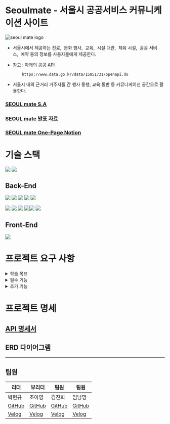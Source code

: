 # Seoulmate - 서울시 공공서비스 커뮤니케이션 사이트

![seoul mate logo](https://github.com/lazygyu97/seoulmate/assets/105356296/436eafb1-ae8c-40bc-a822-12e681503cec)


- 서울시에서 제공하는 진료,  문화 행사,  교육,  시설 대관,  체육 시설,  공공 서비스,  예약 등의 정보를 사용자들에게 제공한다.
- 참고 : 아래의 공공 API
    
          https://www.data.go.kr/data/15051731/openapi.do
- 서울시 내의 근거리 거주자들 간 행사 동행, 교육 동반 등 커뮤니케이션 공간으로 활용한다.

### [SEOUL mate S.A](https://periwinkle-politician-2a5.notion.site/S-A-5-SEOUL-mate-29412467908b4fffa0dc3b1ac01d5d51?pvs=4)
### [SEOUL mate 발표 자료](https://stripe-meteorite-a08.notion.site/8ce605cb280d44c099c9fa27dc997cb0?pvs=4)
### [SEOUL mate One-Page Notion](https://nonchalant-acrylic-a3f.notion.site/SEOUL-mate-2dfbc02a05a44f8cb8a60a8b4abcbf51?pvs=4)


# 기술 스택
<img src="https://img.shields.io/badge/github-181717?style=for-the-badge&logo=github&logoColor=white"> <img src="https://img.shields.io/badge/git-F05032?style=for-the-badge&logo=git&logoColor=white">
## Back-End
<img src="https://img.shields.io/badge/java-007396?style=for-the-badge&logo=java&logoColor=white"> <img src="https://img.shields.io/badge/mysql-4479A1?style=for-the-badge&logo=mysql&logoColor=white">
<img src="https://img.shields.io/badge/spring-6DB33F?style=for-the-badge&logo=spring&logoColor=white"> <img src="https://img.shields.io/badge/springboot-6DB33F?style=for-the-badge&logo=springboot&logoColor=white"> <img src="https://img.shields.io/badge/springsecurity-6DB33F?style=for-the-badge&logo=springsecurity&logoColor=white"> 


<img src="https://img.shields.io/badge/amazonaws-232F3E?style=for-the-badge&logo=amazonaws&logoColor=white"> 
<img src="https://img.shields.io/badge/gradle-02303A?style=for-the-badge&logo=gradle&logoColor=white"> <img src="https://img.shields.io/badge/redis-DC382D?style=for-the-badge&logo=redis&logoColor=white"> <img src="https://img.shields.io/badge/amazonec2-FF9900?style=for-the-badge&logo=amazonec2&logoColor=white"><img src="https://img.shields.io/badge/amazonrds-527FFF?style=for-the-badge&logo=amazonrds&logoColor=white"> <img src="https://img.shields.io/badge/githubactions-2088FF?style=for-the-badge&logo=githubactions&logoColor=white">

## Front-End
<img src="https://img.shields.io/badge/vue.js-4FC08D?style=for-the-badge&logo=vue.js&logoColor=white">

# 프로젝트 요구 사항
<details>
<summary> 학습 목표 </summary>
  
#### 1. 공공 API에서 제공받은 데이터 관리하기
    
공공 API 제공하는 다양한 데이터들을 적절히 가져와서 활용하는 경험과 스케줄을 통한 자동 업데이트를 활용한다.
     
    
#### 2. 대규모 데이터 처리 경험하기

공공 API에서 제공하는 데이터베이스를 자체 데이터베이스로 옮겨 대규모 데이터베이스를 구성하고 Jmeter, nGrinder 와 같은 부하 테스트 도구를 활용하여 처리 시간의 개선을 경험해본다. 

#### 3. CI/CD 구축하기

CI/CD를 위한 파이프라인을 구성하고, 안정감 있는 서비스를 배포하여 운영하는 환경을 구성해본다.

#### 4. SSE와 웹소켓을 적용해보기

 실시간으로 사용자에게 데이터를 전달하기 위해 SSE와 웹소켓에 대해 연구해보고, 이를 채팅 기능 및 알림 기능에 구현해본다.

#### 5. Test Code 구현, 적용

</details>



<details>
<summary>필수 기능</summary>

## 회원 관련

- [x]  jwt 토큰 발급을 통한 로그인
- [x]  소셜 로그인 (카카오, 구글, 네이버)
- [x]  일반 로그인
- [x]  관심사 입력 받기(이후 추천 게시물에서 활용)
- [x]  거주지,나이,성별등 추가적인 사용자 정보를 입력 받아 회원가입하기 (이후 추천 게시물에서 활용)
- [x]  이메일 인증 후 회원가입하기 (Redis 활용)
- [x]  전화번호 문 인증 후 회원가입하기 (Redis 활용)
- [x]  비밀번호 변경기능 (3회 이내 변경 내역이 있는 비밀번호는 불가)
- [x]  프로필 수정 (프로필 이미지, 주소, 닉네임)
- [x]  프로필 조회 (조회한 유저의 공공 서비스 스크랩 리스트도 받아오기)
- [x]  레디스 블랙리스트를 통한 로그아웃 기능 구현
- [x]  레디스 리프레시 토근을 통한 인증 인가 구현
- [x]  팔로우 언팔로우 기능 구현
- [x]  팔로우, 팔로인 조회 기능 구현

## 게시글 관련

- [x]  아마존 S3를 통한 게시글에 이미지 담기 (3개 이하)
- [x]  페이징 처리를 통한 게시물 조회
- [x]  게시글 좋아요 및 해제 기능 구현
- [x]  댓글 CRUD 구현
- [x]  댓글 좋아요 및 해제 기능 구현

## 관심사 관련 (게시글 및 공공 서비스 추천을 위한 기능)

- [x]  Enum 을 활용한 카테고리 및 관심사 정의
- [x]  회원별 관심사 등록
- [x]  회원별 관심사 수정
- [x]  회원별 관심사 목록 조회

### 공공 서비스 페이지

- [x]  공공 API를 활용한 서울시 공공 서비스 조회 (카테고리 별 조회, 검색 조회)
- [x]  가져온 공공 서비스 정보들을 데이터베이스에 자체적으로 스케쥴 활용하여 저장 및 업데이트
- [x]  가져온 공공 서비스 정보들을 기반으로 카테고리별 조회 (페이징 처리를 기반)
- [x]  가져온 공공 서비스 정보들을 기반으로 단건 조회
- [x]  관심있는 공공 서비스 좋아요 및 해제 (스크랩 기능)

</details>

<details>
<summary>추가 기능</summary>

## 회원 관련

- [x]  주소 검색 API를 활용한 사용자 주소 입력받기
- [x]  자동 로그인 기능 구현
- [x]  회원 탈퇴 (1개월 보류 기간 설정)

## CI/CD

- [x]  CI 환경 구성 : JUNIT을 통한 깃 풀리퀘스트시 테스트 코드 수행 및 확인
- [ ]  CD 환경 구성 : 학습중…

## 알림

- [x]  다른 회원이 좋아요 및 댓글을 작성 시 알림(작성한 게시글, 댓글)
- [x]  다른 회원이 팔로우 시 알림
- [ ]  채팅이 수신 되면 알림

## 채팅

- [x]  공공 서비스를 이용하기 위한 인원들에 대한 단체 채팅방
- [ ]  지역별 오픈채팅방 구현

## 공공 서비스 및 게시글 추천

- [x]  회원가입 때 입력받은 사용자 정보를 기반으로 지역별, 좋아요 수와 같은 기준으로 사용자에게 공공 서비스 및 게시글을 추천해주는 기능 구현

</details>

# 프로젝트 명세

## [API 명세서](https://www.notion.so/S-A-5-SEOUL-mate-29412467908b4fffa0dc3b1ac01d5d51?pvs=4#824aa7ce20904c05b7bf17f7e4a09152)

## ERD 다이어그램

<hr>

## 팀원

| 리더 | 부리더 | 팀원 | 팀원 |
|------|------|------|------|
| 박현규| 조아영 | 김진희 | 임남명 |
| [GitHub](https://github.com/lazygyu97) | [GitHub](https://github.com/ayboori) | [GitHub](https://github.com/hee0hee) | [GitHub](https://github.com/nm0628) |
| [Velog](https://velog.io/@code_park) | [Velog](https://velog.io/@ayoung3052) | [Velog](https://velog.io/@heeh) | [Velog](https://velog.io/@nmuud) |
